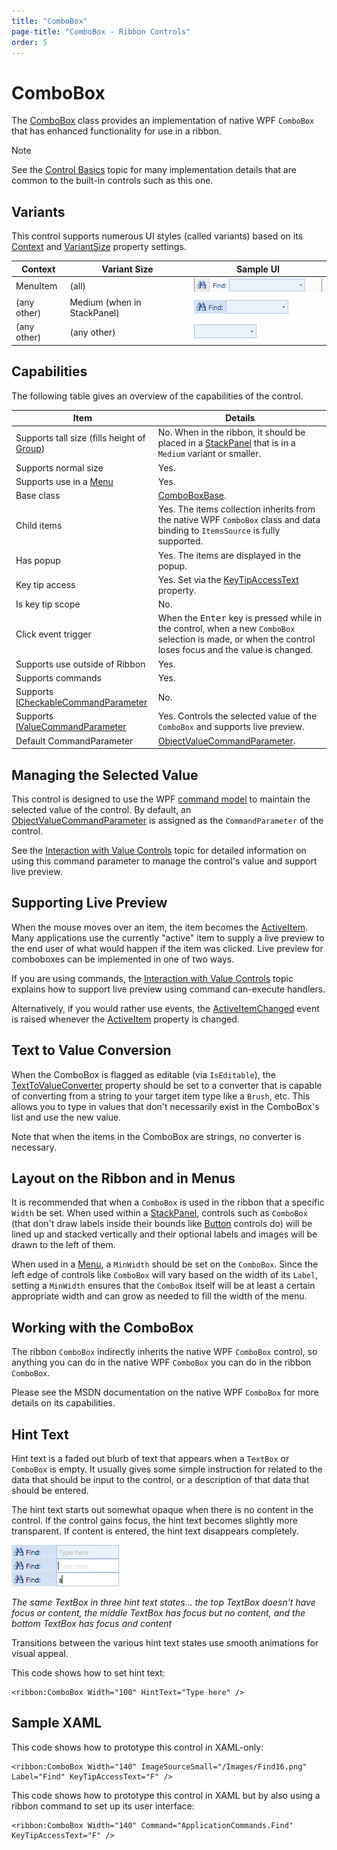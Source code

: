 ```yaml
---
title: "ComboBox"
page-title: "ComboBox - Ribbon Controls"
order: 5
---
```

# ComboBox

The [ComboBox](xref:@ActiproUIRoot.Controls.Ribbon.Controls.ComboBox) class provides an implementation of native WPF `ComboBox` that has enhanced functionality for use in a ribbon.

> [!NOTE]
> See the [Control Basics](../control-basics.md) topic for many implementation details that are common to the built-in controls such as this one.

## Variants

This control supports numerous UI styles (called variants) based on its [Context](xref:@ActiproUIRoot.Controls.Ribbon.Controls.Primitives.ControlBase.Context) and [VariantSize](xref:@ActiproUIRoot.Controls.Ribbon.Controls.Primitives.ControlBase.VariantSize) property settings.

| Context | Variant Size | Sample UI |
|-----|-----|-----|
| MenuItem | (all) | ![Screenshot](../../images/combobox-menu-item-medium.gif) |
| (any other) | Medium (when in StackPanel) | ![Screenshot](../../images/combobox-medium.gif) |
| (any other) | (any other) | ![Screenshot](../../images/combobox-small.gif) |

## Capabilities

The following table gives an overview of the capabilities of the control.

| Item | Details |
|-----|-----|
| Supports tall size (fills height of [Group](../miscellaneous/group.md)) | No.  When in the ribbon, it should be placed in a [StackPanel](../layout/stackpanel.md) that is in a `Medium` variant or smaller. |
| Supports normal size | Yes. |
| Supports use in a [Menu](../miscellaneous/menu.md) | Yes. |
| Base class | [ComboBoxBase](xref:@ActiproUIRoot.Controls.Ribbon.Controls.Primitives.ComboBoxBase). |
| Child items | Yes.  The items collection inherits from the native WPF `ComboBox` class and data binding to `ItemsSource` is fully supported. |
| Has popup | Yes.  The items are displayed in the popup. |
| Key tip access | Yes.  Set via the [KeyTipAccessText](xref:@ActiproUIRoot.Controls.Ribbon.Controls.Primitives.ComboBoxBase.KeyTipAccessText) property. |
| Is key tip scope | No. |
| Click event trigger | When the <kbd>Enter</kbd> key is pressed while in the control, when a new `ComboBox` selection is made, or when the control loses focus and the value is changed. |
| Supports use outside of Ribbon | Yes. |
| Supports commands | Yes. |
| Supports [ICheckableCommandParameter](xref:@ActiproUIRoot.Controls.Ribbon.Input.ICheckableCommandParameter) | No. |
| Supports [IValueCommandParameter](xref:@ActiproUIRoot.Controls.Ribbon.Input.IValueCommandParameter) | Yes.  Controls the selected value of the `ComboBox` and supports live preview. |
| Default CommandParameter | [ObjectValueCommandParameter](xref:@ActiproUIRoot.Controls.Ribbon.Input.ObjectValueCommandParameter). |

## Managing the Selected Value

This control is designed to use the WPF [command model](../../command-model/index.md) to maintain the selected value of the control.  By default, an [ObjectValueCommandParameter](xref:@ActiproUIRoot.Controls.Ribbon.Input.ObjectValueCommandParameter) is assigned as the `CommandParameter` of the control.

See the [Interaction with Value Controls](../../command-model/value-controls.md) topic for detailed information on using this command parameter to manage the control's value and support live preview.

## Supporting Live Preview

When the mouse moves over an item, the item becomes the [ActiveItem](xref:@ActiproUIRoot.Controls.Ribbon.Controls.ComboBox.ActiveItem).  Many applications use the currently "active" item to supply a live preview to the end user of what would happen if the item was clicked.  Live preview for comboboxes can be implemented in one of two ways.

If you are using commands, the [Interaction with Value Controls](../../command-model/value-controls.md) topic explains how to support live preview using command can-execute handlers.

Alternatively, if you would rather use events, the [ActiveItemChanged](xref:@ActiproUIRoot.Controls.Ribbon.Controls.ComboBox.ActiveItemChanged) event is raised whenever the [ActiveItem](xref:@ActiproUIRoot.Controls.Ribbon.Controls.ComboBox.ActiveItem) property is changed.

## Text to Value Conversion

When the ComboBox is flagged as editable (via `IsEditable`), the [TextToValueConverter](xref:@ActiproUIRoot.Controls.Ribbon.Controls.ComboBox.TextToValueConverter) property should be set to a converter that is capable of converting from a string to your target item type like a `Brush`, etc.  This allows you to type in values that don't necessarily exist in the ComboBox's list and use the new value.

Note that when the items in the ComboBox are strings, no converter is necessary.

## Layout on the Ribbon and in Menus

It is recommended that when a `ComboBox` is used in the ribbon that a specific `Width` be set.  When used within a [StackPanel](../layout/stackpanel.md), controls such as `ComboBox` (that don't draw labels inside their bounds like [Button](button.md) controls do) will be lined up and stacked vertically and their optional labels and images will be drawn to the left of them.

When used in a [Menu](../miscellaneous/menu.md), a `MinWidth` should be set on the `ComboBox`.  Since the left edge of controls like `ComboBox` will vary based on the width of its `Label`, setting a `MinWidth` ensures that the `ComboBox` itself will be at least a certain appropriate width and can grow as needed to fill the width of the menu.

## Working with the ComboBox

The ribbon `ComboBox` indirectly inherits the native WPF `ComboBox` control, so anything you can do in the native WPF `ComboBox` you can do in the ribbon `ComboBox`.

Please see the MSDN documentation on the native WPF `ComboBox` for more details on its capabilities.

## Hint Text

Hint text is a faded out blurb of text that appears when a `TextBox` or `ComboBox` is empty.  It usually gives some simple instruction for related to the data that should be input to the control, or a description of that data that should be entered.

The hint text starts out somewhat opaque when there is no content in the control.  If the control gains focus, the hint text becomes slightly more transparent.  If content is entered, the hint text disappears completely.

![Screenshot](../../images/textbox-hint-text.gif)

*The same TextBox in three hint text states... the top TextBox doesn't have focus or content, the middle TextBox has focus but no content, and the bottom TextBox has focus and content*

Transitions between the various hint text states use smooth animations for visual appeal.

This code shows how to set hint text:

```xaml
<ribbon:ComboBox Width="100" HintText="Type here" />
```

## Sample XAML

This code shows how to prototype this control in XAML-only:

```xaml
<ribbon:ComboBox Width="140" ImageSourceSmall="/Images/Find16.png" Label="Find" KeyTipAccessText="F" />
```

This code shows how to prototype this control in XAML but by also using a ribbon command to set up its user interface:

```xaml
<ribbon:ComboBox Width="140" Command="ApplicationCommands.Find" KeyTipAccessText="F" />
```
